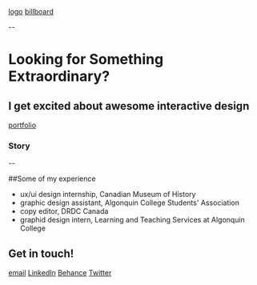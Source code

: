 [logo](logo.jpg)
[billboard](billboard.mov)

--

# Looking for Something Extraordinary?

## I get excited about awesome interactive design

[portfolio](id=#portfolio)

### Story

--

##Some of my experience
- ux/ui design internship, Canadian Museum of History
- graphic design assistant, Algonquin College Students' Association
- copy editor, DRDC Canada
- graphid design intern, Learning and Teaching Services at Algonquin College

## 

## Get in touch!

[email](mailto:hello@vivkay.com)
[LinkedIn](https://ca.linkedin.com/in/vivkay)
[Behance](https://www.behance.net/vivkay)
[Twitter](https://twitter.com/viv_kay)
